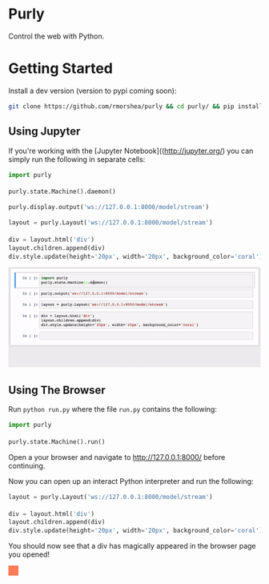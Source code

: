 # Purly

Control the web with Python.

# Getting Started

Install a dev version (version to pypi coming soon):

```bash
git clone https://github.com/rmorshea/purly && cd purly/ && pip install -e . -r requirements.txt
```

## Using Jupyter

If you're working with the [Jupyter Notebook]((http://jupyter.org/) you can simply run the following in separate cells:

```python
import purly

purly.state.Machine().daemon()
```

```python
purly.display.output('ws://127.0.0.1:8000/model/stream')
```

```python
layout = purly.Layout('ws://127.0.0.1:8000/model/stream')

div = layout.html('div')
layout.children.append(div)
div.style.update(height='20px', width='20px', background_color='coral')
```

![getting started notebook gif](https://github.com/rmorshea/purly/blob/master/docs/getting-started-notebook.gif)

## Using The Browser

Run `python run.py` where the file `run.py` contains the following:

```python
import purly

purly.state.Machine().run()
```

Open a your browser and navigate to http://127.0.0.1:8000/ before continuing.

Now you can open up an interact Python interpreter and run the following:

```python
layout = purly.Layout('ws://127.0.0.1:8000/model/stream')

div = layout.html('div')
layout.children.append(div)
div.style.update(height='20px', width='20px', background_color='coral')
```

You should now see that a div has magically appeared in the browser page you opened!

![div with some styling](https://raw.githubusercontent.com/rmorshea/purly/master/docs/getting-started-div.png)
